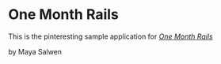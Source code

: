 # One Month Rails

This is the pinteresting sample application for 
[*One Month Rails*](http://onemonthrails.com)

by Maya Salwen
